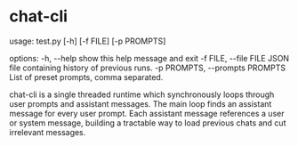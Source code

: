 # chat-cli

usage: test.py [-h] [-f FILE] [-p PROMPTS]

options:
  -h, --help            show this help message and exit
  -f FILE, --file FILE  JSON file containing history of previous runs.
  -p PROMPTS, --prompts PROMPTS
                        List of preset prompts, comma separated.

chat-cli is a single threaded runtime which synchronously loops through user prompts and assistant messages. The main loop finds an assistant message for every user prompt. Each assistant message references a user or system message, building a tractable way to load previous chats and cut irrelevant messages.  